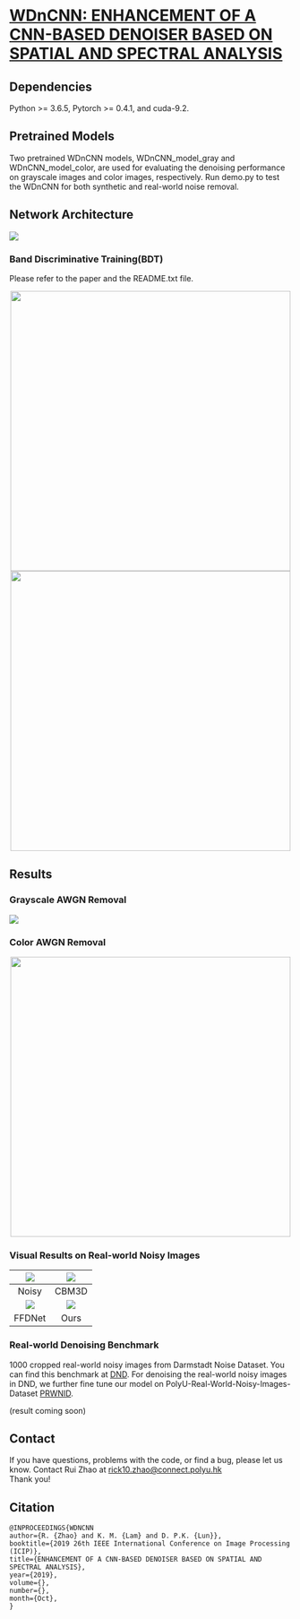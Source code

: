 #  [WDnCNN: ENHANCEMENT OF A CNN-BASED DENOISER BASED ON SPATIAL AND SPECTRAL ANALYSIS](https://github.com/RickZ1010/WDnCNN-ENHANCEMENT-OF-A-CNN-BASED-DENOISER-BASED-ON-SPATIAL-AND-SPECTRAL-ANALYSIS "悬停显示")

## Dependencies
Python >= 3.6.5, Pytorch >= 0.4.1, and cuda-9.2.

## Pretrained Models
Two pretrained WDnCNN models, WDnCNN_model_gray and WDnCNN_model_color, are used for evaluating the denoising performance on grayscale images and color images, respectively. Run demo.py to test the WDnCNN for both synthetic and real-world noise removal.

## Network Architecture
![](https://github.com/RickZ1010/WDnCNN-ENHANCEMENT-OF-A-CNN-BASED-DENOISER-BASED-ON-SPATIAL-AND-SPECTRAL-ANALYSIS/blob/master/figs/figure1.png?raw=true)

### Band Discriminative Training(BDT)
Please refer to the paper and the README.txt file.
<div align=center><img width="500" src="https://github.com/RickZ1010/WDnCNN-ENHANCEMENT-OF-A-CNN-BASED-DENOISER-BASED-ON-SPATIAL-AND-SPECTRAL-ANALYSIS/blob/master/figs/Tab1.png?raw=true"/></div>
<div align=center><img width="500" src="https://github.com/RickZ1010/WDnCNN-ENHANCEMENT-OF-A-CNN-BASED-DENOISER-BASED-ON-SPATIAL-AND-SPECTRAL-ANALYSIS/blob/master/figs/figure2.png?raw=true"/></div>

## Results
### Grayscale AWGN Removal
![](https://github.com/RickZ1010/WDnCNN-ENHANCEMENT-OF-A-CNN-BASED-DENOISER-BASED-ON-SPATIAL-AND-SPECTRAL-ANALYSIS/blob/master/figs/Tab2.png?raw=true)
### Color AWGN Removal
<div align=center><img width="500" src="https://github.com/RickZ1010/WDnCNN-ENHANCEMENT-OF-A-CNN-BASED-DENOISER-BASED-ON-SPATIAL-AND-SPECTRAL-ANALYSIS/blob/master/figs/Tab3.png?raw=true"/></div>

### Visual Results on Real-world Noisy Images
![](https://github.com/RickZ1010/WDnCNN-ENHANCEMENT-OF-A-CNN-BASED-DENOISER-BASED-ON-SPATIAL-AND-SPECTRAL-ANALYSIS/blob/master/figs/Flowers_N.png)  |  ![](https://github.com/RickZ1010/WDnCNN-ENHANCEMENT-OF-A-CNN-BASED-DENOISER-BASED-ON-SPATIAL-AND-SPECTRAL-ANALYSIS/blob/master/figs/Flowers_B.png)
:-------------------------:|:-------------------------:
Noisy                      |  CBM3D
![](https://github.com/RickZ1010/WDnCNN-ENHANCEMENT-OF-A-CNN-BASED-DENOISER-BASED-ON-SPATIAL-AND-SPECTRAL-ANALYSIS/blob/master/figs/Flowers_F.png)  |  ![](https://github.com/RickZ1010/WDnCNN-ENHANCEMENT-OF-A-CNN-BASED-DENOISER-BASED-ON-SPATIAL-AND-SPECTRAL-ANALYSIS/blob/master/figs/Flowers_W.png)
FFDNet                     |  Ours

### Real-world Denoising Benchmark
1000 cropped real-world noisy images from Darmstadt Noise Dataset. You can find this benchmark at [DND](https://noise.visinf.tu-darmstadt.de/). For denoising the real-world noisy images in DND, we further fine tune our model on PolyU-Real-World-Noisy-Images-Dataset [PRWNID](https://github.com/csjunxu/PolyU-Real-World-Noisy-Images-Dataset).

(result coming soon)

## Contact
If you have questions, problems with the code, or find a bug, please let us know. Contact Rui Zhao at rick10.zhao@connect.polyu.hk  
Thank you!

## Citation
    @INPROCEEDINGS{WDNCNN  
    author={R. {Zhao} and K. M. {Lam} and D. P.K. {Lun}},  
    booktitle={2019 26th IEEE International Conference on Image Processing (ICIP)},  
    title={ENHANCEMENT OF A CNN-BASED DENOISER BASED ON SPATIAL AND SPECTRAL ANALYSIS},  
    year={2019},  
    volume={},  
    number={},  
    month={Oct},  
    }
